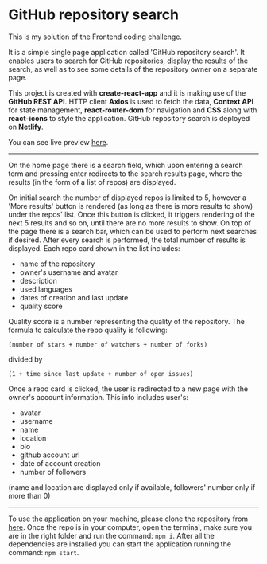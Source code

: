 # GitHub repository search

This is my solution of the Frontend coding challenge.

It is a simple single page application called 'GitHub repository search'. It enables users to search for GitHub repositories, display the results of the search, as well as to see some details of the repository owner on a separate page.

This project is created with **create-react-app** and it is making use of the **GitHub REST API**. HTTP client **Axios** is used to fetch the data, **Context API** for state management, **react-router-dom** for navigation and **CSS** along with **react-icons** to style the application. GitHub repository search is deployed on **Netlify**.

You can see live preview [here](https://git-hub-repo-search.netlify.app/).

---

On the home page there is a search field, which upon entering a search term and pressing enter redirects to the search results page, where the results (in the form of a list of repos) are displayed.

On initial search the number of displayed repos is limited to 5, however a 'More results' button is rendered (as long as there is more results to show) under the repos' list. Once this button is clicked, it triggers rendering of the next 5 results and so on, until there are no more results to show. On top of the page there is a search bar, which can be used to perform next searches if desired. After every search is performed, the total number of results is displayed. Each repo card shown in the list includes:

- name of the repository
- owner's username and avatar
- description
- used languages
- dates of creation and last update
- quality score

Quality score is a number representing the quality of the repository. The formula to calculate the repo quality is following:

`(number of stars + number of watchers + number of forks)`

divided by

`(1 + time since last update + number of open issues)`

Once a repo card is clicked, the user is redirected to a new page with the owner's account information. This info includes user's:

- avatar
- username
- name
- location
- bio
- github account url
- date of account creation
- number of followers

(name and location are displayed only if available, followers' number only if more than 0)

---

To use the application on your machine, please clone the repository from [here](https://github.com/osmonoh/git-hub-search). Once the repo is in your computer, open the terminal, make sure you are in the right folder and run the command: `npm i`. After all the dependencies are installed you can start the application running the command: `npm start`.
